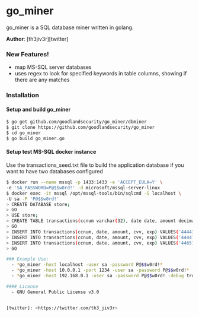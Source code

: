 # go_miner
go_miner is a SQL database miner written in golang. 

**Author**: [th3jiv3r][twitter]

### New Features!
  - map MS-SQL server databases
  - uses regex to look for specified keywords in table columns, showing if there are any matches

### Installation
#### Setup and build go_miner
```sh
$ go get github.com/goodlandsecurity/go_miner/dbminer
$ git clone https://github.com/goodlandsecurity/go_miner
$ cd go_miner
$ go build go_miner.go
```
#### Setup test MS-SQL docker instance
Use the transactions_seed.txt file to build the application database if you want to have two databases configured
```sh
$ docker run --name mssql -p 1433:1433 -e 'ACCEPT_EULA=Y' \
-e 'SA_PASSWORD=P@$$w0rd!' -d microsoft/mssql-server-linux
$ docker exec -it mssql /opt/mssql-tools/bin/sqlcmd -S localhost \
-U sa -P 'P@$$w0rd!'
> CREATE DATABASE store;
> GO
> USE store;
> CREATE TABLE transactions(ccnum varchar(32), date date, amount decimal(7,2),cvv char(4), exp date);
> GO
> INSERT INTO transactions(ccnum, date, amount, cvv, exp) VALUES('4444333322221111', '2019-01-05', 100.12, '1234', '2020-09-01');
> INSERT INTO transactions(ccnum, date, amount, cvv, exp) VALUES('4444123456789012', '2019-01-07', 2400.18, '5544', '2021-02-01');
> INSERT INTO transactions(ccnum, date, amount, cvv, exp) VALUES('4465122334455667', '2019-01-29', 1450.87, '9876', '2020-06-01');
> GO

### Example Use:  
  - *go_miner -host localhost -user sa -password P@$$w0rd!*
  - *go_miner -host 10.0.0.1 -port 1234 -user sa -password P@$$w0rd!*
  - *go_miner -host 192.168.0.1 -user sa -password P@$$w0rd! -debug true* 

#### License
  - GNU General Public License v3.0


[twitter]: <https://twitter.com/th3_jiv3r>
